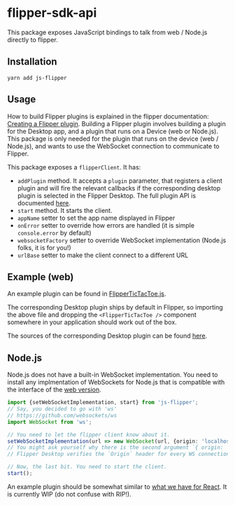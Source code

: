 # flipper-sdk-api

This package exposes JavaScript bindings to talk from web / Node.js directly to
flipper.

## Installation

`yarn add js-flipper`

## Usage

How to build Flipper plugins is explained in the flipper documentation:
[Creating a Flipper plugin](https://fbflipper.com/docs/extending/index).
Building a Flipper plugin involves building a plugin for the Desktop app, and a
plugin that runs on a Device (web or Node.js). This package is only needed for
the plugin that runs on the device (web / Node.js), and wants to use the
WebSocket connection to communicate to Flipper.

This package exposes a `flipperClient`. It has:

- `addPlugin` method. It accepts a `plugin`
parameter, that registers a client plugin and will fire the relevant callbacks
if the corresponding desktop plugin is selected in the Flipper Desktop. The full
plugin API is documented
[here](https://fbflipper.com/docs/extending/create-plugin).
- `start` method. It starts the client.
- `appName` setter to set the app name displayed in Flipper
- `onError` setter to override how errors are handled (it is simple `console.error` by default)
- `websocketFactory` setter to override WebSocket implementation (Node.js folks, it is for you!)
- `urlBase` setter to make the client connect to a different URL

## Example (web)

An example plugin can be found in
[FlipperTicTacToe.js](https://github.com/facebook/flipper/blob/main/js/react-flipper-example/src/FlipperTicTacToe.tsx).

The corresponding Desktop plugin ships by default in Flipper, so importing the
above file and dropping the `<FlipperTicTacToe />` component somewhere in your
application should work out of the box.

The sources of the corresponding Desktop plugin can be found
[here](https://github.com/facebook/flipper/tree/main/desktop/plugins/rn-tic-tac-toe).

## Node.js

Node.js does not have a built-in WebSocket implementation. You need to install
any implmentation of WebSockets for Node.js that is compatible with the
interface of the
[web version](https://developer.mozilla.org/en-US/docs/Web/API/WebSocket).

```ts
import {setWebSocketImplementation, start} from 'js-flipper';
// Say, you decided to go with 'ws'
// https://github.com/websockets/ws
import WebSocket from 'ws';

// You need to let the flipper client know about it.
setWebSocketImplementation(url => new WebSocket(url, {origin: 'localhost:'}));
// You might ask yourself why there is the second argument `{ origin: 'localhost:' }`
// Flipper Desktop verifies the `Origin` header for every WS connection. You need to set it to one of the whitelisted values (see `VALID_WEB_SOCKET_REQUEST_ORIGIN_PREFIXES`).

// Now, the last bit. You need to start the client.
start();
```

An example plugin should be somewhat similar to
[what we have for React](https://github.com/facebook/flipper/blob/main/js/react-flipper-example/src/FlipperTicTacToe.tsx).
It is currently WIP (do not confuse with RIP!).
